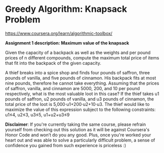 # Greedy Algorithm: Knapsack Problem
https://www.coursera.org/learn/algorithmic-toolbox/

__Assignment 1 description: Maximum value of the knapsack__

Given the capacity of a backpack as well as the weights and per pound prices of n different compounds, compute the maximum total price of items that fit into the backpack of the given capacity.

A thief breaks into a spice shop and finds four pounds of saffron, three pounds of vanilla, and five pounds of cinnamon. His backpack fits at most nine pounds, therefore he cannot take everything. Assuming that the prices of saffron, vanilla, and cinnamon are 5000, 200, and 10 per pound respectively, what is the most valuable loot in this case? If the thief takes u1 pounds of saffron, u2 pounds of vanilla, and u3 pounds of cinnamon, the total price of the loot is 5,000⋅u1+200⋅u2+10⋅u3. The thief would like to maximize the value of this expression subject to the following constraints: u1≤4, u2≤3, u3≤5, u1+u2+u3≤9


__Disclaimer__: If you're currently taking the same course, please refrain yourself from checking out this solution as it will be against Coursera's Honor Code and won’t do you any good. Plus, once you're worked your heart out and was able to solve a particularly difficult problem, a sense of confidence you gained from such experience is priceless :)
